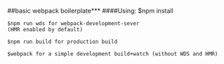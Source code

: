 ##basic webpack boilerplate***
####Using:
	$npm install

	$npm run wds for webpack-development-sever
	(HMR enabled by default)

	$npm run build for production build

	$webpack for a simple development build+watch (without WDS and HMR)

